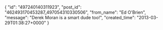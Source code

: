  {
   "id": "497240140311923",
   "post_id": "462493170453287_497054310330506",
   "from_name": "Ed O'Brien",
   "message": "Derek Moran is a smart dude too!",
   "created_time": "2013-03-29T01:38:27+0000"
 }
